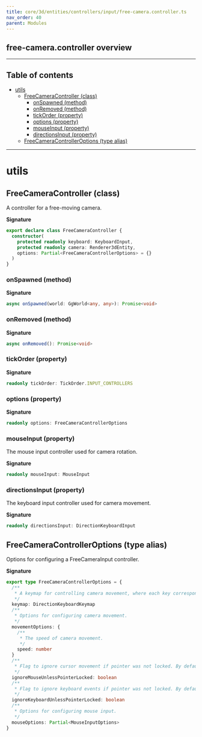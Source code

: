 ```yaml
---
title: core/3d/entities/controllers/input/free-camera.controller.ts
nav_order: 40
parent: Modules
---
```


## free-camera.controller overview

---

<h2 class="text-delta">Table of contents</h2>

- [utils](#utils)
  - [FreeCameraController (class)](#freecameracontroller-class)
    - [onSpawned (method)](#onspawned-method)
    - [onRemoved (method)](#onremoved-method)
    - [tickOrder (property)](#tickorder-property)
    - [options (property)](#options-property)
    - [mouseInput (property)](#mouseinput-property)
    - [directionsInput (property)](#directionsinput-property)
  - [FreeCameraControllerOptions (type alias)](#freecameracontrolleroptions-type-alias)

---

# utils

## FreeCameraController (class)

A controller for a free-moving camera.

**Signature**

```ts
export declare class FreeCameraController {
  constructor(
    protected readonly keyboard: KeyboardInput,
    protected readonly camera: Renderer3dEntity,
    options: Partial<FreeCameraControllerOptions> = {}
  )
}
```

### onSpawned (method)

**Signature**

```ts
async onSpawned(world: GgWorld<any, any>): Promise<void>
```

### onRemoved (method)

**Signature**

```ts
async onRemoved(): Promise<void>
```

### tickOrder (property)

**Signature**

```ts
readonly tickOrder: TickOrder.INPUT_CONTROLLERS
```

### options (property)

**Signature**

```ts
readonly options: FreeCameraControllerOptions
```

### mouseInput (property)

The mouse input controller used for camera rotation.

**Signature**

```ts
readonly mouseInput: MouseInput
```

### directionsInput (property)

The keyboard input controller used for camera movement.

**Signature**

```ts
readonly directionsInput: DirectionKeyboardInput
```

## FreeCameraControllerOptions (type alias)

Options for configuring a FreeCameraInput controller.

**Signature**

```ts
export type FreeCameraControllerOptions = {
  /**
   * A keymap for controlling camera movement, where each key corresponds to a movement direction.
   */
  keymap: DirectionKeyboardKeymap
  /**
   * Options for configuring camera movement.
   */
  movementOptions: {
    /**
     * The speed of camera movement.
     */
    speed: number
  }
  /**
   * Flag to ignore cursor movement if pointer was not locked. By default false
   */
  ignoreMouseUnlessPointerLocked: boolean
  /**
   * Flag to ignore keyboard events if pointer was not locked. By default false
   */
  ignoreKeyboardUnlessPointerLocked: boolean
  /**
   * Options for configuring mouse input.
   */
  mouseOptions: Partial<MouseInputOptions>
}
```
